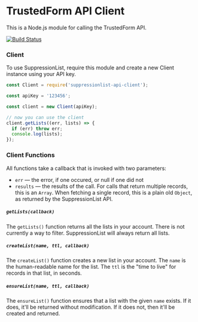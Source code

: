 # TrustedForm API Client
This is a Node.js module for calling the TrustedForm API.

[![Build Status](https://travis-ci.org/activeprospect/trustedform-api-client.svg?branch=master)](https://travis-ci.org/activeprospect/trustedform-api-client)

### Client

To use SuppressionList, require this module and create a new Client instance using your API key.

```javascript
const Client = require('suppressionlist-api-client');

const apiKey = '123456';

const client = new Client(apiKey);

// now you can use the client
client.getLists((err, lists) => {
  if (err) throw err;
  console.log(lists);
});

```

### Client Functions

All functions take a callback that is invoked with two parameters:

* `err` &mdash; the error, if one occured, or null if one did not
* `results` &mdash; the results of the call. For calls that return multiple records, this is an `Array`. When fetching
                    a single record, this is a plain old `Object`, as returned by the SuppressionList API.

##### `getLists(callback)`

The `getLists()` function returns all the lists in your account. There is not currently a way to filter. SuppressionList
will always return all lists.

##### `createList(name, ttl, callback)`

The `createList()` function creates a new list in your account. The `name` is the human-readable name for the list.
The `ttl` is the "time to live" for records in that list, in seconds.

##### `ensureList(name, ttl, callback)`

The `ensureList()` function ensures that a list with the given `name` exists. If it does, it'll be returned without
modification. If it does not, then it'll be created and returned.